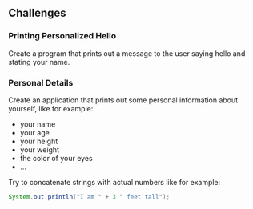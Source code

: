 ## Challenges

### Printing Personalized Hello

Create a program that prints out a message to the user saying hello and stating your name.

### Personal Details

Create an application that prints out some personal information about yourself, like for example:
* your name
* your age
* your height
* your weight
* the color of your eyes
* ...

Try to concatenate strings with actual numbers like for example:
```java
System.out.println("I am " + 3 " feet tall");
```

